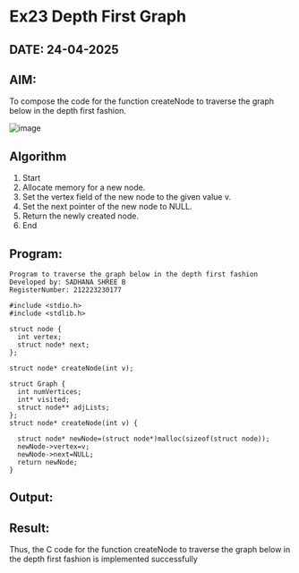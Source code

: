 # Ex23 Depth First Graph
## DATE: 24-04-2025
## AIM:
To compose the code for the function createNode to traverse the graph below in the depth first fashion.

![image](https://github.com/user-attachments/assets/63552824-d0a3-49c6-a473-6db27d1f03e4)

## Algorithm
1. Start
2. Allocate memory for a new node.
3. Set the vertex field of the new node to the given value v.
4. Set the next pointer of the new node to NULL.
5. Return the newly created node.
6. End 

## Program:
```
Program to traverse the graph below in the depth first fashion
Developed by: SADHANA SHREE B
RegisterNumber: 212223230177

#include <stdio.h>
#include <stdlib.h>

struct node {
  int vertex;
  struct node* next;
};

struct node* createNode(int v);

struct Graph {
  int numVertices;
  int* visited;
  struct node** adjLists;
};
struct node* createNode(int v) {
 
  struct node* newNode=(struct node*)malloc(sizeof(struct node));
  newNode->vertex=v;
  newNode->next=NULL;
  return newNode;
}

```

## Output:



## Result:
Thus, the C code for the function createNode to traverse the graph below in the depth first fashion is implemented successfully
